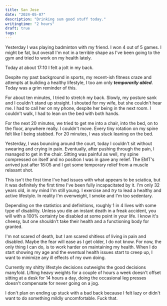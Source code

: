 ```yaml
---
title: San Jose
date: "2024-05-07"
description: "Drinking sum good stuff today."
writingtime: "2 hours"
draft: true
tags:
---
```


Yesterday I was playing badminton with my friend. I won 4 out of 5 games. I might be fat, but overall I'm not in a terrible shape as I've been going to the gym and tried to work on my health lately.

Today at about 17:10 I felt a jolt in my back.

Despite my past background in sports, my recent-ish fitness craze and attempts at building a healthy lifestyle, I too am only ___temporarily abled___. Today was a grim reminder of this.

For about ten minutes, I tried to stretch my back. Slowly, my posture sank and I couldn't stand up straight. I shouted for my wife, but she couldn't hear me. I had to call her on my phone, despite her being in the next room. I couldn't walk, I had to lean on the bed with both hands.

For the next 20 minutes, we tried to get me into a chair, into the bed, on to the floor, anywhere really. I couldn't move. Every tiny rotation on my spine felt like I being stabbed. For 20 minutes, I was stuck leaning on the bed.

Yesterday, I was bouncing around the court, today I couldn't sit without swearing and crying in pain. Eventually, after pushing through the pain, I managed to get in the chair. Sitting was painful as well, my spine compressed on itself and no position I was in gave any relief. The EMT's arrived just after 18:05 and I got some temporary relief from a muscle relaxant shot.

This isn't the first time I've had issues with what appears to be sciatica, but it was definitely the first time I've been fully incapacitated by it. I'm only 32 years old, in my mind I'm still young. I exercise and _try_ to lead a healthy and active lifestyle. In reality I'm overweight, I smoke and I'm too sedentary.

Depending on the statistics and definitions, roughly 1 in 4 lives with some type of disability. Unless you die an instant death in a freak accident, you will with a 100% certainty be disabled at some point in your life. I know it's cheesy, but one shouldn't take their health and a functioning body for granted.

I'm not scared of death, but I am scared shitless of living in pain and disabled. Maybe the fear will ease as I get older, I do not know. For now, the only thing I can do, is to work harder on maintaining my health. When I do start showing my age and the eventual health issues start to creep up, I want to minimize any ill effects of my own doing. 

Currently my shitty lifestyle decisions outweighs the good decisions manyfold. Lifting heavy weights for a couple of hours a week doesn't offset sitting at a desk for 14 hours a day, doing the occasional leg presses doesn't compensate for never going on a jog.

I don't plan on ending up stuck with a bad back because I felt lazy or didn't want to do something mildly uncomfortable. Fuck that.